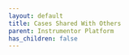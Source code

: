 ```yaml
---
layout: default
title: Cases Shared With Others
parent: Instrumentor Platform
has_children: false
---
```

